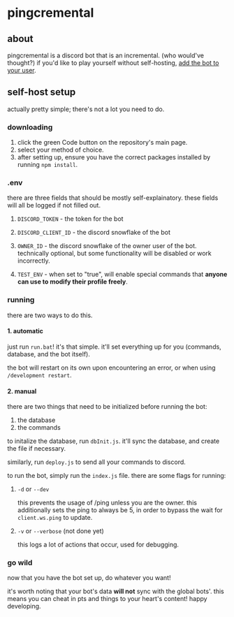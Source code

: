 # pingcremental

## about

pingcremental is a discord bot that is an incremental. (who would've thought?)
if you'd like to play yourself without self-hosting, [add the bot to your user](https://discord.com/oauth2/authorize?client_id=1360375772367290590).

## self-host setup

actually pretty simple; there's not a lot you need to do.

### downloading

1. click the green Code button on the repository's main page.
2. select your method of choice.
3. after setting up, ensure you have the correct packages installed by running `npm install`.

### .env

there are three fields that should be mostly self-explainatory. these fields will all be logged if not filled out.

1. `DISCORD_TOKEN` - the token for the bot

2. `DISCORD_CLIENT_ID` - the discord snowflake of the bot

3. `OWNER_ID` - the discord snowflake of the owner user of the bot. technically optional, but some functionality will be disabled or work incorrectly.

4. `TEST_ENV` - when set to "true", will enable special commands that **anyone can use to modify their profile freely**.

### running

there are two ways to do this.

#### 1. automatic

just run `run.bat`! it's that simple. it'll set everything up for you (commands, database, and the bot itself).

the bot will restart on its own upon encountering an error, or when using `/development restart`.

#### 2. manual

there are two things that need to be initialized before running the bot:

1. the database
2. the commands

to initalize the database, run `dbInit.js`. it'll sync the database, and create the file if necessary.

similarly, run `deploy.js` to send all your commands to discord.

to run the bot, simply run the `index.js` file. there are some flags for running:

1. `-d` or `--dev`

    this prevents the usage of /ping unless you are the owner.
    this additionally sets the ping to always be 5, in order to bypass the wait for `client.ws.ping` to update.

2. `-v` or `--verbose` (not done yet)

    this logs a lot of actions that occur, used for debugging.

### go wild

now that you have the bot set up, do whatever you want!

it's worth noting that your bot's data **will not** sync with the global bots'.
this means you can cheat in pts and things to your heart's content!
happy developing.
